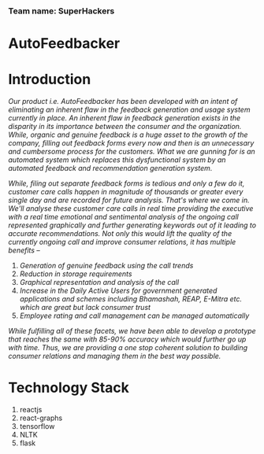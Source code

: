 ### Team name: <b>SuperHackers</b>

# AutoFeedbacker

# Introduction

_Our product i.e. AutoFeedbacker has been developed with an intent of eliminating an inherent flaw in the feedback generation and usage system currently in place. An inherent flaw in feedback generation exists in the disparity in its importance between the consumer and the organization. While, organic and genuine feedback is a huge asset to the growth of the company, filling out feedback forms every now and then is an unnecessary and cumbersome process for the customers. What we are gunning for is an automated system which replaces this dysfunctional system by an automated feedback and recommendation generation system._

_While, filing out separate feedback forms is tedious and only a few do it, customer care calls happen in magnitude of thousands or greater every single day and are recorded for future analysis. That&#39;s where we come in. We&#39;ll analyse these customer care calls in real time providing the executive with a real time emotional and sentimental analysis of the ongoing call represented graphically and further generating keywords out of it leading to accurate recommendations. Not only this would lift the quality of the currently ongoing call and improve consumer relations, it has multiple benefits –_

1. _Generation of genuine feedback using the call trends_
2. _Reduction in storage requirements_
3. _Graphical representation and analysis of the call_
4. _Increase in the Daily Active Users for government generated applications and schemes including Bhamashah, REAP, E-Mitra etc. which are great but lack consumer trust_
5. _Employee rating and call management can be managed automatically_

_While fulfilling all of these facets, we have been able to develop a prototype that reaches the same with 85-90% accuracy which would further go up with time. Thus, we are providing a one stop coherent solution to building consumer relations and managing them in the best way possible._

# Technology Stack

1. reactjs
2. react-graphs
3. tensorflow
4. NLTK
5. flask